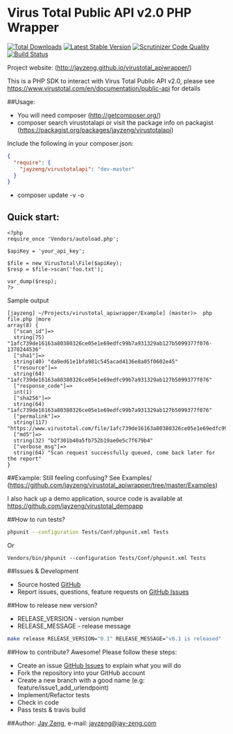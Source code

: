 # Virus Total Public API v2.0 PHP Wrapper
[![Total Downloads](https://poser.pugx.org/jayzeng/virustotalapi/downloads.png)](https://packagist.org/packages/jayzeng/virustotalapi)
[![Latest Stable Version](https://poser.pugx.org/jayzeng/virustotalapi/v/stable.png)](https://packagist.org/packages/jayzeng/virustotalapi)
[![Scrutinizer Code Quality](https://scrutinizer-ci.com/g/jayzeng/virustotal_apiwrapper/badges/quality-score.png?s=46248d98379ddfeb153958114f71d5ea80a47cf9)](https://scrutinizer-ci.com/g/jayzeng/virustotal_apiwrapper/)
[![Build Status](https://travis-ci.org/jayzeng/virustotal_apiwrapper.png)](https://travis-ci.org/jayzeng/virustotal_apiwrapper)

Project website: (http://jayzeng.github.io/virustotal_apiwrapper/)

This is a PHP SDK to interact with Virus Total Public API v2.0, please see https://www.virustotal.com/en/documentation/public-api for details

##Usage:
- You will need composer (http://getcomposer.org/)
- composer search virustotalapi or visit the package info on packagist (https://packagist.org/packages/jayzeng/virustotalapi)

Include the following in your composer.json:
```json
{
  "require": {
    "jayzeng/virustotalapi": "dev-master"
  }
}
```
- composer update -v -o

## Quick start:
```
<?php
require_once 'Vendors/autoload.php';

$apiKey = 'your_api_key';

$file = new VirusTotal\File($apiKey);
$resp = $file->scan('foo.txt');

var_dump($resp);
?>
```

Sample output
```
[jayzeng] ~/Projects/virustotal_apiwrapper/Example] (master)>  php file.php |more
array(8) {
  ["scan_id"]=>
  string(75) "1afc739de16163a80380326ce05e1e69edfc99b7a931329ab127b5099377f076-1370244536"
  ["sha1"]=>
  string(40) "da9ed61e1bfa981c545acad4136e8a05f0602e45"
  ["resource"]=>
  string(64) "1afc739de16163a80380326ce05e1e69edfc99b7a931329ab127b5099377f076"
  ["response_code"]=>
  int(1)
  ["sha256"]=>
  string(64) "1afc739de16163a80380326ce05e1e69edfc99b7a931329ab127b5099377f076"
  ["permalink"]=>
  string(117) "https://www.virustotal.com/file/1afc739de16163a80380326ce05e1e69edfc99b7a931329ab127b5099377f076/analysis/1370244536/"
  ["md5"]=>
  string(32) "b2f301b40a5fb752b19ae0e5c7f679b4"
  ["verbose_msg"]=>
  string(64) "Scan request successfully queued, come back later for the report"
}
```

##Example:
Still feeling confusing? See Examples/ (https://github.com/jayzeng/virustotal_apiwrapper/tree/master/Examples)

I also hack up a demo application, source code is available at https://github.com/jayzeng/virustotal_demoapp

##How to run tests?
```bash
phpunit --configuration Tests/Conf/phpunit.xml Tests
```

Or
```
Vendors/bin/phpunit --configuration Tests/Conf/phpunit.xml Tests
```

##Issues & Development
- Source hosted [GitHub](https://github.com/jayzeng/virustotal_apiwrapper)
- Report issues, questions, feature requests on [GitHub Issues](https://github.com/jayzeng/virustotal_apiwrapper/issues)

##How to release new version?
- RELEASE_VERSION - version number
- RELEASE_MESSAGE - release message

```bash
make release RELEASE_VERSION="0.1" RELEASE_MESSAGE="v0.1 is released"
```

##How to contribute?
Awesome! Please follow these steps:
- Create an issue [GitHub Issues](https://github.com/jayzeng/virustotal_apiwrapper/issues) to explain what you will do
- Fork the repository into your GitHub account
- Create a new branch with a good name (e.g: feature/issue1_add_urlendpoint)
- Implement/Refactor tests
- Check in code
- Pass tests & travis build


##Author:
[Jay Zeng](https://github.com/jayzeng/), e-mail: [jayzeng@jay-zeng.com](mailto:jayzeng@jay-zeng.com)
